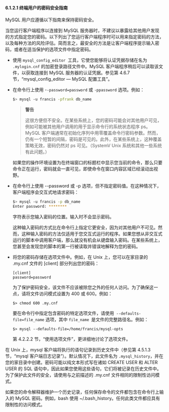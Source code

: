 #### 6.1.2.1 终端用户的密码安全指南

MySQL 用户应遵循以下指南来保持密码安全。

当您运行客户端程序以连接到 MySQL 服务器时，不建议以暴露给其他用户发现的方式指定您的密码。以下列出了您运行客户端程序时可以用来指定密码的方法，以及每种方法的风险评估。简而言之，最安全的方法是让客户端程序提示输入密码，或者在适当保护的选项文件中指定密码。

- 使用 `mysql_config_editor `工具，它使您能够将认证凭据存储在名为 `.mylogin.cnf` 的加密登录路径文件中。MySQL 客户端程序稍后可以读取该文件，以获取连接到 MySQL 服务器的认证凭据。参见第 4.6.7 节，“mysql_config_editor — MySQL 配置工具”。

- 在命令行上使用 -`-password=password` 或 `-ppassword` 选项。例如：

  ```bash
  $> mysql -u francis -pfrank db_name
  ```

  > **警告**
  >
  > 这很方便但不安全。在某些系统上，您的密码可能会对其他用户可见，例如可能被其他用户调用的用于显示命令行的系统状态程序 ps。MySQL 客户端通常在初始化序列中用零覆盖命令行密码参数。然而，仍有一个短暂的间隔，密码是可见的。此外，在某些系统上，这种覆盖策略无效，密码仍然对 ps 可见。（SystemV Unix 系统和其他一些系统有此问题。）

  如果您的操作环境设置为在终端窗口的标题栏中显示您当前的命令，那么只要命令正在运行，密码就会一直可见，即使命令在窗口内容区域已经滚动出视野。

- 在命令行上使用 --password 或 -p 选项，但不指定密码值。在这种情况下，客户端程序会交互式地请求密码：

  ```bash
  $> mysql -u francis -p db_name
  Enter password: ********
  ```

  字符表示您输入密码的位置。输入时不会显示密码。

  这种输入密码的方式比在命令行上指定它更安全，因为对其他用户不可见。然而，这种输入密码的方法仅适用于您交互式运行的程序。如果您想从非交互式运行的脚本中调用客户端，那么就没有机会从键盘输入密码。在某些系统上，您甚至会发现您的脚本的第一行被读取并错误地解释为您的密码。

- 将您的密码存储在选项文件中。例如，在 Unix 上，您可以在家目录的 .my.cnf 文件的 [client] 部分列出您的密码：

  ```
  [client]
  password=password
  ```

  为了保护密码安全，该文件不应该被除您之外的任何人访问。为了确保这一点，请将文件访问模式设置为 400 或 600。例如：

  ```
  $> chmod 600 .my.cnf
  ```

  要在命令行中指定包含密码的特定选项文件，请使用` --defaults-file=file_name` 选项，其中 `file_name `是文件的完整路径名。例如：

  ```
  $> mysql --defaults-file=/home/francis/mysql-opts
  ```

  第 4.2.2.2 节，“使用选项文件”，更详细地讨论了选项文件。

在 Unix 上，mysql 客户端将执行的语句记录到历史文件中（参见第 4.5.1.3 节，“mysql 客户端日志记录”）。默认情况下，此文件名为 `.mysql_history`，并在您的家目录中创建。密码可能以纯文本形式写在诸如 CREATE USER 和 ALTER USER 的 SQL 语句中，因此如果您使用这些语句，它们将被记录在历史文件中。为了保护此文件的安全，请使用与之前描述的 .my.cnf 文件相同的限制性访问模式。

如果您的命令解释器维护一个历史记录，任何保存命令的文件都包含在命令行上输入的 MySQL 密码。例如，bash 使用 ~/.bash_history。任何此类文件都应具有限制性的访问模式。